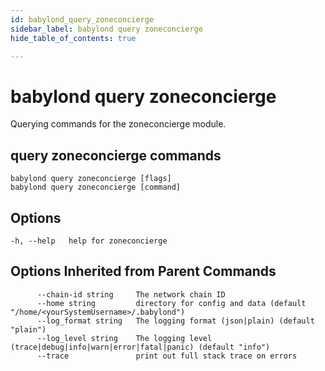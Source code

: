 ```yaml
---
id: babylond_query_zoneconcierge
sidebar_label: babylond query zoneconcierge
hide_table_of_contents: true

---
```


# babylond query zoneconcierge
Querying commands for the zoneconcierge module.
## query zoneconcierge commands
```
babylond query zoneconcierge [flags]
babylond query zoneconcierge [command]
```
## Options
```
-h, --help   help for zoneconcierge
```
## Options Inherited from Parent Commands
```
      --chain-id string     The network chain ID
      --home string         directory for config and data (default "/home/<yourSystemUsername>/.babylond")
      --log_format string   The logging format (json|plain) (default "plain")
      --log_level string    The logging level (trace|debug|info|warn|error|fatal|panic) (default "info")
      --trace               print out full stack trace on errors
```